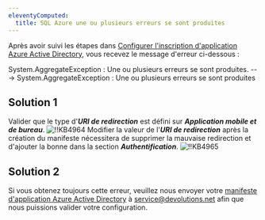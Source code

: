 ```yaml
---
eleventyComputed:
  title: SQL Azure une ou plusieurs erreurs se sont produites
---
```

Après avoir suivi les étapes dans [Configurer l'inscription d'application Azure Active Directory](/rdm/windows/data-sources/data-sources-types/advanced-data-sources/microsoft-azure-sql/enable-azure-active-directory-authentication/create-app-registration/), vous recevez le message d'erreur ci-dessous :

System.AggregateException : Une ou plusieurs erreurs se sont produites. ---> System.AggregateException : Une ou plusieurs erreurs se sont produites
## Solution 1
Valider que le type d'***URI de redirection*** est défini sur ***Application mobile et de bureau***.
![!!KB4964](https://cdnweb.devolutions.net/docs/docs_en_kb_KB4964.png)
Modifier la valeur de l'***URI de redirection*** après la création du manifeste nécessitera de supprimer la mauvaise redirection et d'ajouter la bonne dans la section ***Authentification***.
![!!KB4965](https://cdnweb.devolutions.net/docs/docs_en_kb_KB4965.png)
## Solution 2
Si vous obtenez toujours cette erreur, veuillez nous envoyer votre [manifeste d'application Azure Active Directory](https://docs.microsoft.com/en-us/azure/active-directory/develop/reference-app-manifest) à [service@devolutions.net](mailto:service@devolutions.net) afin que nous puissions valider votre configuration.
